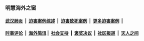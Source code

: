 
### 明慧海外之窗

####  [武汉肺炎](indexes/365.md?t=01250200) &nbsp;|&nbsp;  [迫害案例综述](indexes/328.md?t=01250200) &nbsp;|&nbsp; [迫害致死案例](indexes/277.md?t=01250200)  &nbsp;|&nbsp; [更多迫害案例](indexes/81.md?t=01250200)  &nbsp;|&nbsp; 
####  [时事评论](indexes/251.md?t=01250200) &nbsp;|&nbsp; [海外简讯](indexes/245.md?t=01250200)&nbsp;|&nbsp;  [社会支持](indexes/140.md?t=01250200) &nbsp;|&nbsp; [褒奖决议](indexes/282.md?t=01250200) &nbsp;|&nbsp; [社区报道](indexes/91.md?t=01250200)  &nbsp;|&nbsp; [天人之间](indexes/78.md?t=01250200) 


